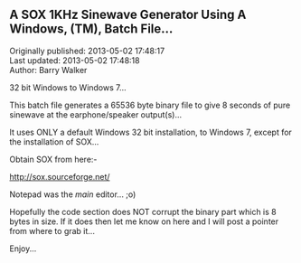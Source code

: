 ## A SOX 1KHz Sinewave Generator Using A Windows, (TM), Batch File...  
Originally published: 2013-05-02 17:48:17  
Last updated: 2013-05-02 17:48:18  
Author: Barry Walker  
  
32 bit Windows to Windows 7...

This batch file generates a 65536 byte binary file to give 8 seconds of pure sinewave at the earphone/speaker output(s)...

It uses ONLY a default Windows 32 bit installation, to Windows 7, except for the installation of SOX...

Obtain SOX from here:-

http://sox.sourceforge.net/

Notepad was the _main_ editor... ;o)

Hopefully the code section does NOT corrupt the binary part which is 8 bytes in size.
If it does then let me know on here and I will post a pointer from where to grab it...

Enjoy...
